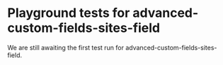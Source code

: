 # Playground tests for advanced-custom-fields-sites-field
We are still awaiting the first test run for advanced-custom-fields-sites-field.
